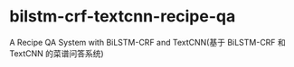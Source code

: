 # bilstm-crf-textcnn-recipe-qa
A Recipe QA System with BiLSTM-CRF and TextCNN(基于 BiLSTM-CRF 和 TextCNN 的菜谱问答系统)
